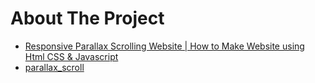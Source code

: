 # About The Project

- [Responsive Parallax Scrolling Website | How to Make Website using Html CSS & Javascript](https://www.youtube.com/watch?v=LlPQk6ajrnE&list=PLe28tn1x4EIbqW7C8iZ4vw7PonCHbw0Kd&index=1&t=0s)
- [parallax_scroll](https://github.com/HoanghoDev/parallax_scroll)
